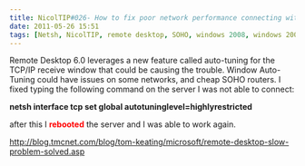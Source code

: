```yaml
---
title: NicolTIP#026- How to fix poor network performance connecting with windows 2008/R2 in Remote Desktop and File Share
date: 2011-05-26 15:51
tags: [Netsh, NicolTIP, remote desktop, SOHO, windows 2008, windows 2008 R2, Windows 2008R2]
---
```

<p>Remote Desktop 6.0 leverages a new feature called auto-tuning for the TCP/IP receive window that could be causing the trouble. Window Auto-Tuning could have issues on some networks, and cheap SOHO routers. I fixed typing the following command on the server I was not able to connect:</p>  <p><strong>netsh interface tcp set global autotuninglevel=</strong><strong>highlyrestricted</strong> </p>  <p>after this I <strong><font color="#ff0000">rebooted</font></strong> the server and I was able to work again.</p>  <p><a title="http://blog.tmcnet.com/blog/tom-keating/microsoft/remote-desktop-slow-problem-solved.asp" href="http://blog.tmcnet.com/blog/tom-keating/microsoft/remote-desktop-slow-problem-solved.asp">http://blog.tmcnet.com/blog/tom-keating/microsoft/remote-desktop-slow-problem-solved.asp</a></p>
